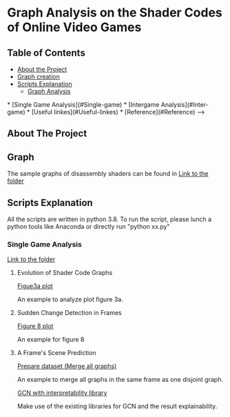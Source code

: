 # Graph Analysis on the Shader Codes of Online Video Games 
<!-- TABLE OF CONTENTS -->
## Table of Contents

* [About the Project](#about-the-project)
* [Graph creation](#Graph-creation)
* [Scripts Explanation](#Scripts-Explanation)
  * [Graph Analysis](#Graph-Analysis)

<!-->  
  * [Single Game Analysis](#Single-game)
  * [Intergame Analysis](#Inter-game)

* [Useful linkes](#Useful-linkes)
* [Reference](#Reference)
-->


<!-- ABOUT THE PROJECT -->
## About The Project

<!-- Graph creation -->
## Graph  
The sample graphs of disassembly shaders can be found in  [Link to the folder](sample_graph/)


<!-- Scripts Explanation -->
## Scripts Explanation

All the scripts are written in python 3.8. To run the script, please lunch a python tools like Anaconda or directly run "python xx.py" 


### Single Game Analysis
[Link to the folder](Single_Game/)

1. Evolution of Shader Code Graphs

   [Figue3a plot](Single_Game/figure3a_barplot_node_FS.py)
	
	An example to analyze plot figure 3a.
	

2. Sudden Change Detection in Frames

   [Figure 8 plot](Graph_Analysis/WL_kernel_2consecutiveFrame_FS.py)
   
   An example for figure 8
   
3. A Frame's Scene Prediction

   [Prepare dataset (Merge all graphs)](Single_Game/merge_allgraph_into1_perframe_GTA5_cs_hs_ls.py)

   An example to merge all graphs in the same frame as one disjoint graph. 
   
   [GCN with interpretability library](https://github.com/tsKenneth/interpretable-graph-classification)

   Make use of the existing libraries for GCN and the result explainability.


    

<!-- Useful linkes 
## Useful linkes
-->



<!-- Reference
## Reference

 -->